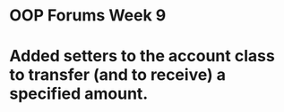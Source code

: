 # OOP Forums Week 9

# Added setters to the account class to transfer (and to receive) a specified amount.
